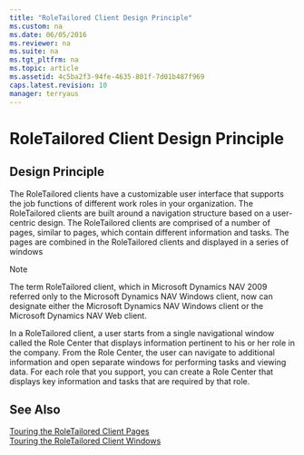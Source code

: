 ```yaml
---
title: "RoleTailored Client Design Principle"
ms.custom: na
ms.date: 06/05/2016
ms.reviewer: na
ms.suite: na
ms.tgt_pltfrm: na
ms.topic: article
ms.assetid: 4c5ba2f3-94fe-4635-801f-7d01b487f969
caps.latest.revision: 10
manager: terryaus
---
```

# RoleTailored Client Design Principle
## Design Principle  
 The RoleTailored clients have a customizable user interface that supports the job functions of different work roles in your organization. The RoleTailored clients are built around a navigation structure based on a user\-centric design. The RoleTailored clients are comprised of a number of pages, similar to pages, which contain different information and tasks. The pages are combined in the RoleTailored clients and displayed in a series of windows  
  
> [!NOTE]  
>  The term RoleTailored client, which in Microsoft Dynamics NAV 2009 referred only to the Microsoft Dynamics NAV Windows client, now can designate either the Microsoft Dynamics NAV Windows client or the Microsoft Dynamics NAV Web client.  
  
 In a RoleTailored client, a user starts from a single navigational window called the Role Center that displays information pertinent to his or her role in the company. From the Role Center, the user can navigate to additional information and open separate windows for performing tasks and viewing data. For each role that you support, you can create a Role Center that displays key information and tasks that are required by that role.  
  
## See Also  
 [Touring the RoleTailored Client Pages](../dynamics-nav/Touring-the-RoleTailored-Client-Pages.md)   
 [Touring the RoleTailored Client Windows](../dynamics-nav/Touring-the-RoleTailored-Client-Windows.md)
